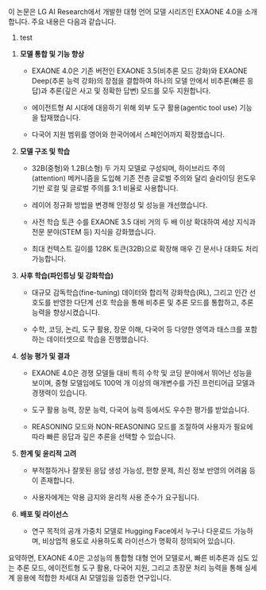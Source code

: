 이 논문은 LG AI Research에서 개발한 대형 언어 모델 시리즈인 EXAONE 4.0을 소개합니다. 주요 내용은 다음과 같습니다.

1. test

1) **모델 통합 및 기능 향상**

   * EXAONE 4.0은 기존 버전인 EXAONE 3.5(비추론 모드 강화)와 EXAONE Deep(추론 능력 강화)의 장점을 결합하여 하나의 모델 안에서 비추론(빠른 응답)과 추론(깊은 사고 및 정확한 답변) 모드를 모두 지원합니다.

   * 에이전트형 AI 시대에 대응하기 위해 외부 도구 활용(agentic tool use) 기능을 탑재했습니다.

   * 다국어 지원 범위를 영어와 한국어에서 스페인어까지 확장했습니다.

2) **모델 구조 및 학습**

   * 32B(중형)와 1.2B(소형) 두 가지 모델로 구성되며, 하이브리드 주의(attention) 메커니즘을 도입해 기존 전층 글로벌 주의와 달리 슬라이딩 윈도우 기반 로컬 및 글로벌 주의를 3:1 비율로 사용합니다.

   * 레이어 정규화 방법을 변경해 안정성 및 성능을 개선했습니다.

   * 사전 학습 토큰 수를 EXAONE 3.5 대비 거의 두 배 이상 확대하여 세상 지식과 전문 분야(STEM 등) 지식을 강화했습니다.

   * 최대 컨텍스트 길이를 128K 토큰(32B)으로 확장해 매우 긴 문서나 대화도 처리 가능합니다.

3) **사후 학습(파인튜닝 및 강화학습)**

   * 대규모 감독학습(fine-tuning) 데이터와 합리적 강화학습(RL), 그리고 인간 선호도를 반영한 다단계 선호 학습을 통해 비추론 및 추론 모드를 통합하고, 추론 능력을 향상시켰습니다.

   * 수학, 코딩, 논리, 도구 활용, 장문 이해, 다국어 등 다양한 영역과 태스크를 포함하는 데이터셋으로 학습을 진행했습니다.

4) **성능 평가 및 결과**

   * EXAONE 4.0은 경쟁 모델들 대비 특히 수학 및 코딩 분야에서 뛰어난 성능을 보이며, 중형 모델임에도 100억 개 이상의 매개변수를 가진 프런티어급 모델과 경쟁력이 있습니다.

   * 도구 활용 능력, 장문 능력, 다국어 능력 등에서도 우수한 평가를 받았습니다.

   * REASONING 모드와 NON-REASONING 모드를 조절하여 사용자가 필요에 따라 빠른 응답과 깊은 추론을 선택할 수 있습니다.

5) **한계 및 윤리적 고려**

   * 부적절하거나 잘못된 응답 생성 가능성, 편향 문제, 최신 정보 반영의 어려움 등이 존재합니다.

   * 사용자에게는 악용 금지와 윤리적 사용 준수가 요구됩니다.

6) **배포 및 라이선스**

   * 연구 목적의 공개 가중치 모델로 Hugging Face에서 누구나 다운로드 가능하며, 비상업적 용도로 사용하도록 라이선스가 명확히 정의되어 있습니다.

요약하면, EXAONE 4.0은 고성능의 통합형 대형 언어 모델로서, 빠른 비추론과 심도 있는 추론 모드, 에이전트형 도구 활용, 다국어 지원, 그리고 초장문 처리 능력을 통해 실세계 응용에 적합한 차세대 AI 모델임을 입증한 연구입니다.
